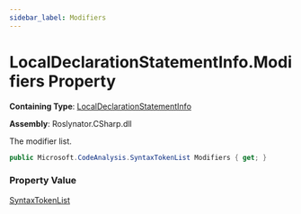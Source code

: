 ```yaml
---
sidebar_label: Modifiers
---
```


# LocalDeclarationStatementInfo\.Modifiers Property

**Containing Type**: [LocalDeclarationStatementInfo](../index.md)

**Assembly**: Roslynator\.CSharp\.dll

  
The modifier list\.

```csharp
public Microsoft.CodeAnalysis.SyntaxTokenList Modifiers { get; }
```

### Property Value

[SyntaxTokenList](https://docs.microsoft.com/en-us/dotnet/api/microsoft.codeanalysis.syntaxtokenlist)

